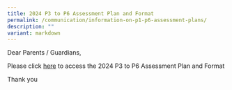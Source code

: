 ```yaml
---
title: 2024 P3 to P6 Assessment Plan and Format
permalink: /communication/information-on-p1-p6-assessment-plans/
description: ""
variant: markdown
---
```

Dear Parents / Guardians,

Please click [here](https://www.evergreenpri.moe.edu.sg/communication/2024-p3-to-p6-assessment-plan-and-format/) to access the 2024 P3 to P6 Assessment Plan and Format 

Thank you